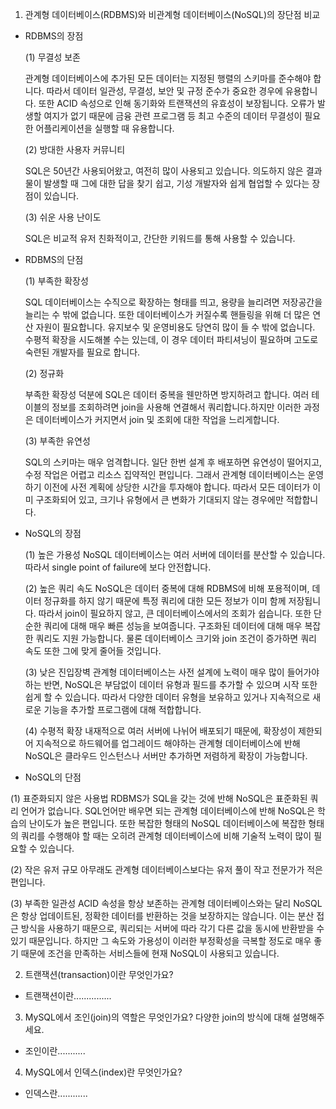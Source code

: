 1. 관계형 데이터베이스(RDBMS)와 비관계형 데이터베이스(NoSQL)의 장단점 비교

- RDBMS의 장점

  (1) 무결성 보존

  관계형 데이터베이스에 추가된 모든 데이터는 지정된 행렬의 스키마를 준수해야 합니다. 따라서 데이터 일관성, 무결성, 보안 및 규정 준수가 중요한 경우에 유용합니다. 또한 ACID 속성으로 인해 동기화와 트랜잭션의 유효성이 보장됩니다. 오류가 발생할 여지가 없기 때문에 금융 관련 프로그램 등 최고 수준의 데이터 무결성이 필요한 어플리케이션을 실행할 때 유용합니다.

  (2) 방대한 사용자 커뮤니티 

  SQL은 50년간 사용되어왔고, 여전히 많이 사용되고 있습니다. 의도하지 않은 결과물이 발생할 때 그에 대한 답을 찾기 쉽고, 기성 개발자와 쉽게 협업할 수 있다는 장점이 있습니다.

  (3) 쉬운 사용 난이도

  SQL은 비교적 유저 친화적이고, 간단한 키워드를 통해 사용할 수 있습니다.

- RDBMS의 단점

  (1) 부족한 확장성
  
  SQL 데이터베이스는 수직으로 확장하는 형태를 띄고, 용량을 늘리려면 저장공간을 늘리는 수 밖에 없습니다. 또한 데이터베이스가 커질수록 핸들링을 위해 더 많은 연산 자원이 필요합니다. 유지보수 및 운영비용도 당연히 많이 들 수 밖에 없습니다. 수평적 확장을 시도해볼 수는 있는데, 이 경우 데이터 파티셔닝이 필요하며 고도로 숙련된 개발자를 필요로 합니다. 

  (2) 정규화

  부족한 확장성 덕분에 SQL은 데이터 중복을 웬만하면 방지하려고 합니다. 여러 테이블의 정보를 조회하려면 join을 사용해 연결해서 쿼리합니다.하지만 이러한 과정은 데이터베이스가 커지면서 join 및 조회에 대한 작업을 느리게합니다.

  (3) 부족한 유연성

  SQL의 스키마는 매우 엄격합니다. 일단 한번 설계 후 배포하면 유연성이 떨어지고, 수정 작업은 어렵고 리소스 집약적인 편입니다. 그래서 관계형 데이터베이스는 운영하기 이전에 사전 계획에 상당한 시간을 투자해야 합니다. 따라서 모든 데이터가 이미 구조화되어 있고, 크기나 유형에서 큰 변화가 기대되지 않는 경우에만 적합합니다.

- NoSQL의 장점

  (1) 높은 가용성
  NoSQL 데이터베이스는 여러 서버에 데이터를 분산할 수 있습니다. 따라서 single point of failure에 보다 안전합니다. 
  
  (2) 높은 쿼리 속도
  NoSQL은 데이터 중복에 대해 RDBMS에 비해 포용적이며, 데이터 정규화를 하지 않기 때문에 특정 쿼리에 대한 모든 정보가 이미 함께 저장됩니다. 따라서 join이 필요하지 않고, 큰 데이터베이스에서의 조회가 쉽습니다. 또한 단순한 쿼리에 대해 매우 빠른 성능을 보여줍니다. 구조화된 데이터에 대해 매우 복잡한 쿼리도 지원 가능합니다. 물론 데이터베이스 크기와 join 조건이 증가하면 쿼리 속도 또한 그에 맞게 줄어들 것입니다.
  
  (3) 낮은 진입장벽
  관계형 데이터베이스는 사전 설계에 노력이 매우 많이 들어가야 하는 반면, NoSQL은 부담없이 데이터 유형과 필드를 추가할 수 있으며 시작 또한 쉽게 할 수 있습니다. 따라서 다양한 데이터 유형을 보유하고 있거나 지속적으로 새로운 기능을 추가할 프로그램에 대해 적합합니다. 
  
  (4) 수평적 확장
  내재적으로 여러 서버에 나뉘어 배포되기 때문에, 확장성이 제한되어 지속적으로 하드웨어를 업그레이드 해야하는 관계형 데이터베이스에 반해 NoSQL은 클라우드 인스턴스나 서버만 추가하면 저렴하게 확장이 가능합니다.
  
 - NoSQL의 단점

  (1) 표준화되지 않은 사용법
  RDBMS가 SQL을 갖는 것에 반해 NoSQL은 표준화된 쿼리 언어가 없습니다. SQL언어만 배우면 되는 관계형 데이터베이스에 반해 NoSQL은 학습의 난이도가 높은 편입니다. 또한 복잡한 형태의 NoSQL 데이터베이스에 복잡한 형태의 쿼리를 수행해야 할 때는 오히려 관계형 데이터베이스에 비해 기술적 노력이 많이 필요할 수 있습니다.
  
  (2) 작은 유저 규모
  아무래도 관계형 데이터베이스보다는 유저 풀이 작고 전문가가 적은 편입니다.
  
  (3) 부족한 일관성
  ACID 속성을 항상 보존하는 관계형 데이터베이스와는 달리 NoSQL은 항상 업데이트된, 정확한 데이터를 반환하는 것을 보장하지는 않습니다. 이는 분산 접근 방식을 사용하기 때문으로, 쿼리되는 서버에 따라 각기 다른 값을 동시에 반환받을 수 있기 때문입니다. 하지만 그 속도와 가용성이 이러한 부정확성을 극복할 정도로 매우 좋기 때문에 조건을 만족하는 서비스들에 현재 NoSQL이 사용되고 있습니다.
  
  
2. 트랜잭션(transaction)이란 무엇인가요?

- 트랜잭션이란...............

3. MySQL에서 조인(join)의 역할은 무엇인가요? 다양한 join의 방식에 대해 설명해주세요.

- 조인이란...........

4. MySQL에서 인덱스(index)란 무엇인가요?

- 인덱스란............
